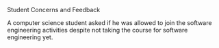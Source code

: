Student Concerns and Feedback

A computer science student asked if he was allowed to join the software engineering activities despite not taking the course for software engineering yet.
